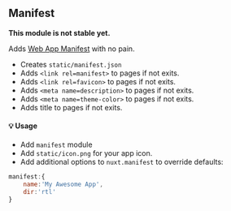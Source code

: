 ## Manifest
**This module is not stable yet.**

Adds [Web App Manifest](https://developer.mozilla.org/en-US/docs/Web/Manifest) with no pain.

- Creates `static/manifest.json`
- Adds `<link rel=manifest>` to pages if not exits.
- Adds `<link rel=favicon>` to pages if not exits.
- Adds `<meta name=description>` to pages if not exits.
- Adds `<meta name=theme-color>` to pages if not exits.
- Adds title to pages if not exits.

#### 💡 Usage
 
- Add `manifest` module
- Add `static/icon.png` for your app icon.
- Add additional options to `nuxt.manifest` to override defaults:

```js
manifest:{
    name:'My Awesome App',
    dir:'rtl'
}
```